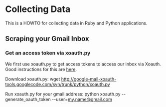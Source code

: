 Collecting Data
===============

This is a HOWTO for collecting data in Ruby and Python applications.

Scraping your Gmail Inbox
-------------------------

### Get an access token via xoauth.py

We first use xoauth.py to get access tokens to access our inbox via Xoauth.  Good instructions for this are [here](http://code.google.com/p/google-mail-xoauth-tools/wiki/XoauthDotPyRunThrough).

Download xoauth.py:
    wget http://google-mail-xoauth-tools.googlecode.com/svn/trunk/python/xoauth.py

Run xoauth.py for your gmail address:
    python xoauth.py --generate_oauth_token --user=my.name@gmail.com

### 

